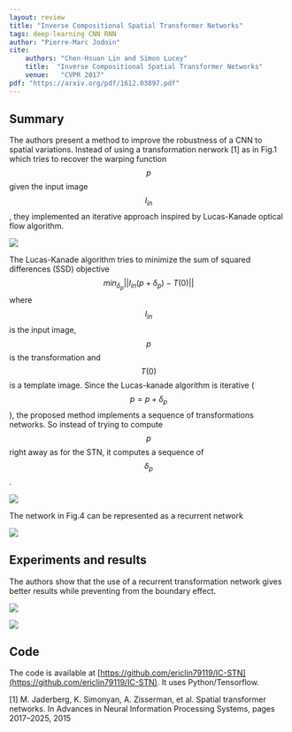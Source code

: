 ```yaml
---
layout: review
title: "Inverse Compositional Spatial Transformer Networks"
tags: deep-learning CNN RNN
author: "Pierre-Marc Jodoin"
cite:
    authors: "Chen-Hsuan Lin and Simon Lucey"
    title:  "Inverse Compositional Spatial Transformer Networks" 
    venue:   "CVPR 2017"
pdf: "https://arxiv.org/pdf/1612.03897.pdf"
---
```

   
## Summary

The authors present a method to improve the robustness of a CNN to spatial variations. Instead of using a transformation nerwork [1] as in Fig.1 which tries to recover the warping function $$p$$ given the input image $$I_{in}$$, they implemented an iterative approach inspired by Lucas-Kanade optical flow algorithm. 

![](/article/images/icstn/sc.jpg)

The Lucas-Kanade algorithm tries to minimize the sum of squared differences
(SSD) objective $$ min_{\delta_p} ||I_{in}(p+\delta_p) - T(0)|| $$ where $$I_{in}$$ is the input image, $$p $$ is the transformation and $$T(0)$$ is a template image.  Since the Lucas-kanade algorithm is iterative ($$p=p+\delta_p$$), the proposed method implements a sequence of transformations networks.  So instead of trying to compute $$p$$ right away as for the STN, it computes a sequence of $$\delta_p$$.

![](/article/images/icstn/sc1.jpg)
 

The network in Fig.4 can be represented as a recurrent network

![](/article/images/icstn/sc2.jpg)


## Experiments and results

The authors show that the use of a recurrent transformation network gives better results while preventing from the boundary effect.

![](/article/images/icstn/sc3.jpg)

![](/article/images/icstn/sc4.jpg)

## Code

The code is available at [https://github.com/ericlin79119/IC-STN](https://github.com/ericlin79119/IC-STN). It uses Python/Tensorflow.

[1] M. Jaderberg, K. Simonyan, A. Zisserman, et al. Spatial transformer networks. In Advances in Neural Information Processing Systems, pages 2017–2025, 2015
